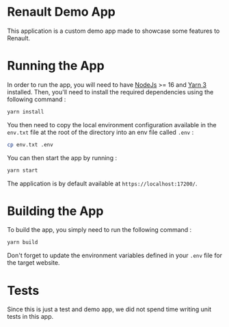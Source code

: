 # Renault Demo App
This application is a custom demo app made to showcase some features to Renault.

# Running the App
In order to run the app, you will need to have [NodeJs](https://nodejs.org/en) >= 16 and
[Yarn 3](https://yarnpkg.com/getting-started/install) installed. Then, you'll need to install the required dependencies
using the following command :

```bash
yarn install
```

You then need to copy the local environment configuration available in the `env.txt` file at the root of the directory
into an env file called `.env` :

```bash
cp env.txt .env
```

You can then start the app by running :

```bash
yarn start
```

The application is by default available at `https://localhost:17200/`.

# Building the App
To build the app, you simply need to run the following command :

```bash
yarn build
```

Don't forget to update the environment variables defined in your `.env` file for the target website.

# Tests
Since this is just a test and demo app, we did not spend time writing unit tests in this app.
